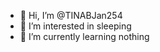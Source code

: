 - 👋 Hi, I’m @TINABJan254
- 👀 I’m interested in sleeping
- 🌱 I’m currently learning nothing

<!---
TINABJan254/TINABJan254 is a ✨ special ✨ repository because its `README.md` (this file) appears on your GitHub profile.
You can click the Preview link to take a look at your changes.
--->
